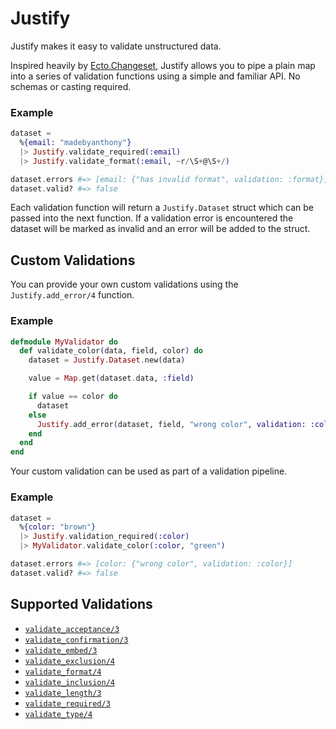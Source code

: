 # Justify

Justify makes it easy to validate unstructured data.

Inspired heavily by [Ecto.Changeset][1], Justify allows you to pipe a plain map
into a series of validation functions using a simple and familiar API. No
schemas or casting required.

[1]: https://hexdocs.pm/ecto/Ecto.Changeset.html

### Example

```elixir
dataset =
  %{email: "madebyanthony"}
  |> Justify.validate_required(:email)
  |> Justify.validate_format(:email, ~r/\S+@\S+/)

dataset.errors #=> [email: {"has invalid format", validation: :format}]
dataset.valid? #=> false
```

Each validation function will return a `Justify.Dataset` struct which can be
passed into the next function. If a validation error is encountered the dataset
will be marked as invalid and an error will be added to the struct.

## Custom Validations

You can provide your own custom validations using the `Justify.add_error/4`
function.

### Example

```elixir
defmodule MyValidator do
  def validate_color(data, field, color) do
    dataset = Justify.Dataset.new(data)

    value = Map.get(dataset.data, :field)

    if value == color do
      dataset
    else
      Justify.add_error(dataset, field, "wrong color", validation: :color)
    end
  end
end
```

Your custom validation can be used as part of a validation pipeline.

### Example

```elixir
dataset =
  %{color: "brown"}
  |> Justify.validation_required(:color)
  |> MyValidator.validate_color(:color, "green")

dataset.errors #=> [color: {"wrong color", validation: :color}]
dataset.valid? #=> false
```

## Supported Validations

* [`validate_acceptance/3`](https://hexdocs.pm/justify/Justify.html#validate_acceptance/3)
* [`validate_confirmation/3`](https://hexdocs.pm/justify/Justify.html#validate_confirmation/3)
* [`validate_embed/3`](https://hexdocs.pm/justify/Justify.html#validate_embed/3)
* [`validate_exclusion/4`](https://hexdocs.pm/justify/Justify.html#validate_exclusion/4)
* [`validate_format/4`](https://hexdocs.pm/justify/Justify.html#validate_format/4)
* [`validate_inclusion/4`](https://hexdocs.pm/justify/Justify.html#validate_inclusion/4)
* [`validate_length/3`](https://hexdocs.pm/justify/Justify.html#validate_length/3)
* [`validate_required/3`](https://hexdocs.pm/justify/Justify.html#validate_required/3)
* [`validate_type/4`](https://hexdocs.pm/justify/Justify.html#validate_type/4)
